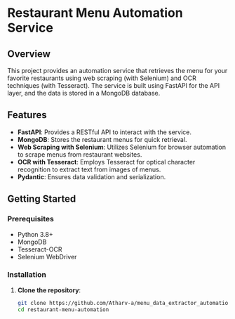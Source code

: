 # Restaurant Menu Automation Service

## Overview

This project provides an automation service that retrieves the menu for your favorite restaurants using web scraping (with Selenium) and OCR techniques (with Tesseract). The service is built using FastAPI for the API layer, and the data is stored in a MongoDB database.

## Features

- **FastAPI**: Provides a RESTful API to interact with the service.
- **MongoDB**: Stores the restaurant menus for quick retrieval.
- **Web Scraping with Selenium**: Utilizes Selenium for browser automation to scrape menus from restaurant websites.
- **OCR with Tesseract**: Employs Tesseract for optical character recognition to extract text from images of menus.
- **Pydantic**: Ensures data validation and serialization.

## Getting Started

### Prerequisites

- Python 3.8+
- MongoDB
- Tesseract-OCR
- Selenium WebDriver

### Installation

1. **Clone the repository**:
   ```bash
   git clone https://github.com/Atharv-a/menu_data_extractor_automation.git
   cd restaurant-menu-automation
